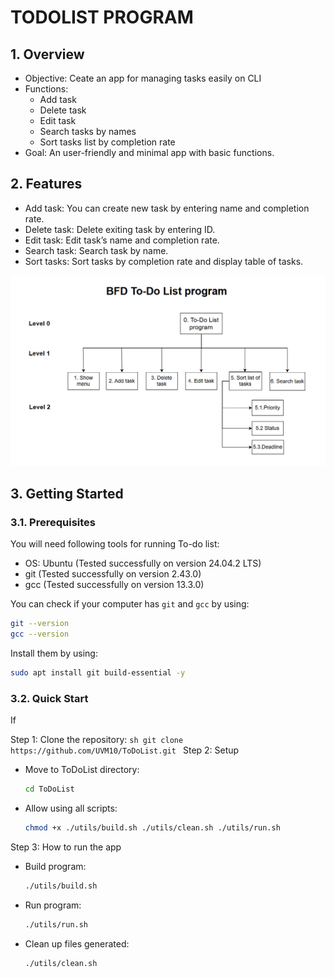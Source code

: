 # TODOLIST PROGRAM

## 1. Overview

- Objective: Ceate an app for managing tasks easily on CLI
- Functions:
    - Add task
    - Delete task
    - Edit task
    - Search tasks by names
    - Sort tasks list by completion rate
- Goal: An user-friendly and minimal app with basic functions.


## 2. Features

- Add task: You can create new task by entering name and completion rate.
- Delete task: Delete exiting task by entering ID.
- Edit task: Edit task’s name and completion rate.
- Search task: Search task by name.
- Sort tasks: Sort tasks by completion rate and display table of tasks.

![function_diagram.drawio.png](docs/function_diagram.drawio.png)


## 3. Getting Started

### 3.1. Prerequisites

You will need following tools for running To-do list:

- OS: Ubuntu (Tested successfully on version 24.04.2 LTS)
- git (Tested successfully on version 2.43.0)
- gcc (Tested successfully on version 13.3.0)

You can check if your computer has `git` and `gcc` by using:

```sh
git --version
gcc --version
```

Install them by using:

```sh
sudo apt install git build-essential -y
```

### 3.2. Quick Start

If

Step 1: Clone the repository: 
    ```sh
    git clone https://github.com/UVM10/ToDoList.git
    ```
Step 2: Setup
- Move to ToDoList directory:
    ```sh
    cd ToDoList
    ```
- Allow using all scripts: 
    ```sh
    chmod +x ./utils/build.sh ./utils/clean.sh ./utils/run.sh
    ```    
Step 3: How to run the app
- Build program:
    ```sh
    ./utils/build.sh
    ```    
- Run program:
    ```sh
    ./utils/run.sh
    ```
- Clean up files generated:
        
    ```sh
    ./utils/clean.sh
    ```
